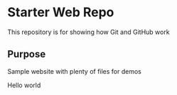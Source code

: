 
# Starter Web Repo

This repository is for showing how Git and GitHub work

## Purpose

Sample website with plenty of files for demos

Hello world
